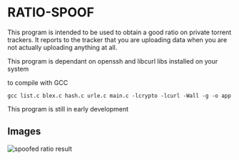 # RATIO-SPOOF

This program is intended to be used to obtain a good ratio on private torrent trackers.
It reports to the tracker that you are uploading data when you are not actually uploading anything at all.

This program is dependant on openssh and libcurl libs installed on your system

to compile with GCC

`gcc list.c blex.c hash.c urle.c main.c -lcrypto -lcurl -Wall -g -o app`

This program is still in early development

## Images
![spoofed ratio result](http://i.imgur.com/0FCZTEt.png)

